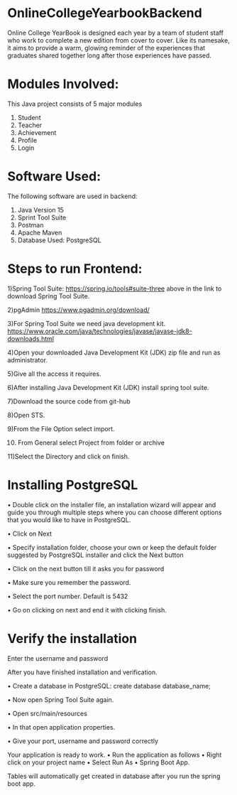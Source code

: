 
# OnlineCollegeYearbookBackend

Online College YearBook is designed each year by a team of student staff who work to complete a new edition from cover to cover. Like its namesake, it aims to provide a warm, glowing reminder of the experiences that graduates shared together long after those experiences have passed.

# Modules Involved:
This Java project consists of 5 major modules
  1. Student 
  2. Teacher
  3. Achievement
  4. Profile 
  5. Login

# Software Used:
The following software are used in backend:
1.	Java Version 15
2.	Sprint Tool Suite
3.	Postman
4.	Apache Maven
5.	Database Used: PostgreSQL 


# Steps to run Frontend:

1)Spring Tool Suite: 
	          https://spring.io/tools#suite-three
 above in the link to download Spring Tool Suite.
 
2)pgAdmin
	https://www.pgadmin.org/download/
  
3)For Spring Tool Suite we need java development kit.
	https://www.oracle.com/java/technologies/javase/javase-jdk8-downloads.html
  
4)Open your downloaded Java Development Kit (JDK) zip file and run as administrator.

5)Give all the access it requires.

6)After installing Java Development Kit (JDK) install spring tool suite.

7)Download the source code from git-hub

8)Open STS.

9)From the File Option select import.

10) From General select Project from folder or archive
 
11)Select the Directory and click on finish.

# Installing PostgreSQL
•	Double click on the installer file, an installation wizard will appear and guide you through multiple steps where you can choose different options that you would like to have in PostgreSQL.

•	Click on Next

•	 Specify installation folder, choose your own or keep the default folder suggested by PostgreSQL installer and click the Next button  

•	Click on the next button till it asks you for password

•	Make sure you remember the password.

•	Select the port number. Default is 5432
 
•	Go on clicking on next and end it with clicking finish.

# Verify the installation
 
Enter the username and password
 
After you have finished installation and verification.

•	Create a database in PostgreSQL:
create database database_name;

•	Now open Spring Tool Suite again.

•	Open src/main/resources

•	In that open application properties.

•	Give your port, username and password correctly
 
Your application is ready to work.
•	Run the application as follows 
•	Right click on your project name
•	Select Run As
•	Spring Boot App.

Tables will automatically get created in database after you run the spring boot app.
